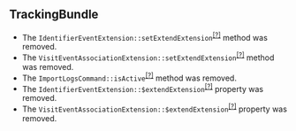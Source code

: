 TrackingBundle
--------------
* The `IdentifierEventExtension::setExtendExtension`<sup>[[?]](https://github.com/oroinc/OroCRMMarketingBundle/tree/5.1.0/src/Oro/Bundle/TrackingBundle/Migration/Extension/IdentifierEventExtension.php#L22 "Oro\Bundle\TrackingBundle\Migration\Extension\IdentifierEventExtension::setExtendExtension")</sup> method was removed.
* The `VisitEventAssociationExtension::setExtendExtension`<sup>[[?]](https://github.com/oroinc/OroCRMMarketingBundle/tree/5.1.0/src/Oro/Bundle/TrackingBundle/Migration/Extension/VisitEventAssociationExtension.php#L22 "Oro\Bundle\TrackingBundle\Migration\Extension\VisitEventAssociationExtension::setExtendExtension")</sup> method was removed.
* The `ImportLogsCommand::isActive`<sup>[[?]](https://github.com/oroinc/OroCRMMarketingBundle/tree/5.1.0/src/Oro/Bundle/TrackingBundle/Command/ImportLogsCommand.php#L65 "Oro\Bundle\TrackingBundle\Command\ImportLogsCommand::isActive")</sup> method was removed.
* The `IdentifierEventExtension::$extendExtension`<sup>[[?]](https://github.com/oroinc/OroCRMMarketingBundle/tree/5.1.0/src/Oro/Bundle/TrackingBundle/Migration/Extension/IdentifierEventExtension.php#L17 "Oro\Bundle\TrackingBundle\Migration\Extension\IdentifierEventExtension::$extendExtension")</sup> property was removed.
* The `VisitEventAssociationExtension::$extendExtension`<sup>[[?]](https://github.com/oroinc/OroCRMMarketingBundle/tree/5.1.0/src/Oro/Bundle/TrackingBundle/Migration/Extension/VisitEventAssociationExtension.php#L17 "Oro\Bundle\TrackingBundle\Migration\Extension\VisitEventAssociationExtension::$extendExtension")</sup> property was removed.

